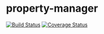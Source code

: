 property-manager
================
[![Build Status](https://travis-ci.org/LizaHCarter/property-manager.svg)](https://travis-ci.org/LizaHCarter/property-manager)
[![Coverage Status](https://coveralls.io/repos/LizaHCarter/property-manager/badge.png)](https://coveralls.io/r/LizaHCarter/property-manager)
